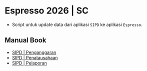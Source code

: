 # Espresso 2026 | SC

- Script untuk update data dari aplikasi `SIPD` ke aplikasi `Espresso`.

## Manual Book

- [SIPD | Penganggaran](./md/Penganggaran.md)
- [SIPD | Penatausahaan](./md/Penatausahaan.md)
- [SIPD | Pelaporan](./md/Pelaporan.md)
